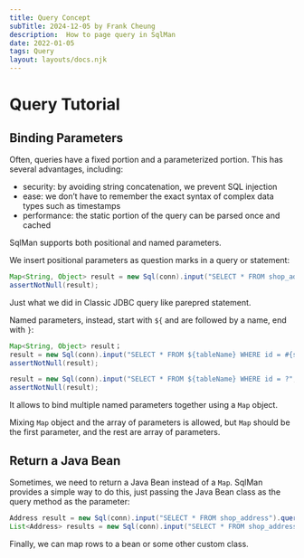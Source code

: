 ```yaml
---
title: Query Concept
subTitle: 2024-12-05 by Frank Cheung
description:  How to page query in SqlMan
date: 2022-01-05
tags: Query
layout: layouts/docs.njk
---
```

# Query Tutorial
## Binding Parameters

Often, queries have a fixed portion and a parameterized portion. This has several advantages, including:

- security: by avoiding string concatenation, we prevent SQL injection
- ease: we don’t have to remember the exact syntax of complex data types such as timestamps
- performance: the static portion of the query can be parsed once and cached

SqlMan supports both positional and named parameters.

We insert positional parameters as question marks in a query or statement:

```java
Map<String, Object> result = new Sql(conn).input("SELECT * FROM shop_address WHERE id = ?", 1).query();
assertNotNull(result);
```
Just what we did in Classic JDBC query like parepred statement.

Named parameters, instead, start with `${` and are followed by a name, end with `}`:

```java
Map<String, Object> result；
result = new Sql(conn).input("SELECT * FROM ${tableName} WHERE id = #{stat}", mapOf("tableName", "shop_address", "stat", 1)).query();
assertNotNull(result);

result = new Sql(conn).input("SELECT * FROM ${tableName} WHERE id = ?", mapOf("tableName", "shop_address", "abc", 2), 1).query();
assertNotNull(result);
```
It allows to bind multiple named parameters together using a `Map` object.

Mixing `Map` object and the array of parameters is allowed, but `Map` should be the first parameter, and the rest are array of parameters.

## Return a Java Bean
Sometimes, we need to return a Java Bean instead of a `Map`. SqlMan provides a simple way to do this, just passing the Java Bean class as the query method as the parameter:

```java
Address result = new Sql(conn).input("SELECT * FROM shop_address").query(Address.class); 
List<Address> results = new Sql(conn).input("SELECT * FROM shop_address").queryList(Address.class);
```

Finally, we can map rows to a bean or some other custom class. 


